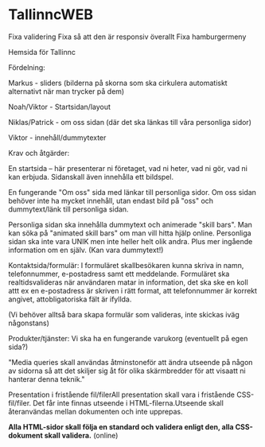 # TallinncWEB



Fixa validering
Fixa så att den är responsiv överallt
Fixa hamburgermeny









Hemsida för Tallinnc


Fördelning:

Markus - sliders (bilderna på skorna som ska cirkulera automatiskt alternativt när man trycker på dem)

Noah/Viktor - Startsidan/layout

Niklas/Patrick - om oss sidan (där det ska länkas till våra personliga sidor)

Viktor - innehåll/dummytexter





Krav och åtgärder:

En startsida – här presenterar ni företaget, vad ni heter, vad ni gör, vad ni kan erbjuda. Sidanskall även innehålla ett bildspel.



En fungerande "Om oss" sida med länkar till personliga sidor.
Om oss sidan behöver inte ha mycket innehåll, utan endast bild på "oss" och dummytext/länk till personliga sidan.

Personliga sidan ska innehålla dummytext och animerade "skill bars". Man kan söka på "animated skill bars" om man vill hitta hjälp online.
Personliga sidan ska inte vara UNIK men inte heller helt olik andra.
Plus mer ingående information om en själv. (Kan vara dummytext!)

Kontaktsida/formulär:
 I formuläret skallbesökaren kunna skriva in namn, telefonnummer, e-postadress samt ett meddelande. Formuläret ska realtidsvalideras när användaren matar in information, det ska ske en koll attt ex en e-postadress är skriven i rätt format, att telefonnummer är korrekt angivet, attobligatoriska fält är ifyllda.

 (Vi behöver alltså bara skapa formulär som valideras, inte skickas iväg någonstans)

 Produkter/tjänster:
 Vi ska ha en fungerande varukorg (eventuellt på egen sida?)

"Media queries skall användas åtminstoneför att ändra utseende på någon av sidorna så att det skiljer sig åt för olika skärmbredder för att visaatt ni hanterar denna teknik."


Presentation i fristående fil/filerAll presentation skall vara i fristående CSS-fil/filer. Det får inte finnas utseende i HTML-filerna.Utseende skall återanvändas mellan dokumenten och inte upprepas.

**Alla HTML-sidor skall följa en standard och validera enligt den, alla CSS-dokument skall validera.** (online)